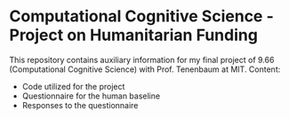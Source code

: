 # Computational Cognitive Science - Project on Humanitarian Funding
This repository contains auxiliary information for my final project of 9.66 (Computational Cognitive Science) with Prof. Tenenbaum at MIT.
Content:
* Code utilized for the project
* Questionnaire for the human baseline
* Responses to the questionnaire
